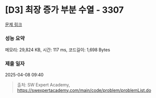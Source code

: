 # [D3] 최장 증가 부분 수열 - 3307 

[문제 링크](https://swexpertacademy.com/main/code/problem/problemDetail.do?contestProbId=AWBOKg-a6l0DFAWr) 

### 성능 요약

메모리: 29,824 KB, 시간: 117 ms, 코드길이: 1,698 Bytes

### 제출 일자

2025-04-08 09:40



> 출처: SW Expert Academy, https://swexpertacademy.com/main/code/problem/problemList.do